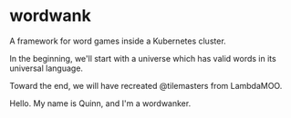 # wordwank
A framework for word games inside a Kubernetes cluster.

In the beginning, we'll start with a universe which has valid words in its universal language.

Toward the end, we will have recreated @tilemasters from LambdaMOO.

Hello. My name is Quinn, and I'm a wordwanker.
